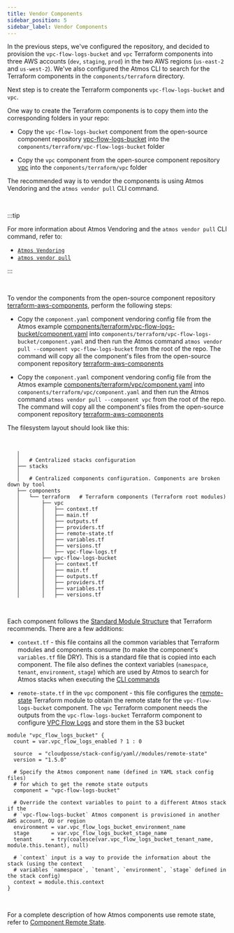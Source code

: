 ```yaml
---
title: Vendor Components
sidebar_position: 5
sidebar_label: Vendor Components
---
```


In the previous steps, we've configured the repository, and decided to provision the `vpc-flow-logs-bucket` and `vpc` Terraform
components into three AWS accounts (`dev`, `staging`, `prod`) in the two AWS regions (`us-east-2` and `us-west-2`). 
We've also configured the Atmos CLI to search for the Terraform components in the `components/terraform` directory.

Next step is to create the Terraform components `vpc-flow-logs-bucket` and `vpc`.

One way to create the Terraform components is to copy them into the corresponding folders in your repo:

- Copy the `vpc-flow-logs-bucket` component from the open-source component repository
  [vpc-flow-logs-bucket](https://github.com/cloudposse/terraform-aws-components/tree/main/modules/vpc-flow-logs-bucket)
  into the `components/terraform/vpc-flow-logs-bucket` folder

- Copy the `vpc` component from the open-source component repository
  [vpc](https://github.com/cloudposse/terraform-aws-components/tree/main/modules/vpc)
  into the `components/terraform/vpc` folder

The recommended way is to vendor the components is using Atmos Vendoring and the `atmos vendor pull` CLI command.

<br/>

:::tip

For more information about Atmos Vendoring and the `atmos vendor pull` CLI command, refer to:

- [`Atmos Vendoring`](/core-concepts/vendoring)
- [`atmos vendor pull`](/cli/commands/vendor/pull)

:::

<br/>

To vendor the components from the open-source component repository [terraform-aws-components](https://github.com/cloudposse/terraform-aws-components),
perform the following steps:

- Copy the `component.yaml` component vendoring config file from the Atmos
  example [components/terraform/vpc-flow-logs-bucket/component.yaml](https://github.com/cloudposse/atmos/blob/master/examples/quick-start/components/terraform/vpc-flow-logs-bucket/component.yaml)
  into `components/terraform/vpc-flow-logs-bucket/component.yaml` and then run the Atmos
  command `atmos vendor pull --component vpc-flow-logs-bucket` from
  the root of the repo. The command will copy all the component's files from the open-source component
  repository [terraform-aws-components](https://github.com/cloudposse/terraform-aws-components/tree/master/modules/vpc-flow-logs-bucket)

- Copy the `component.yaml` component vendoring config file from the Atmos
  example [components/terraform/vpc/component.yaml](https://github.com/cloudposse/atmos/blob/master/examples/quick-start/components/terraform/vpc/component.yaml)
  into `components/terraform/vpc/component.yaml` and then run the Atmos command `atmos vendor pull --component vpc` from
  the root of the repo. The command will copy all the component's files from the open-source component
  repository [terraform-aws-components](https://github.com/cloudposse/terraform-aws-components/tree/master/modules/vpc)

The filesystem layout should look like this:

<br/>

```console
   │  
   │   # Centralized stacks configuration
   ├── stacks
   │  
   │   # Centralized components configuration. Components are broken down by tool
   ├── components
   │   └── terraform   # Terraform components (Terraform root modules)
   │       ├── vpc
   │       │   ├── context.tf
   │       │   ├── main.tf
   │       │   ├── outputs.tf
   │       │   ├── providers.tf
   │       │   ├── remote-state.tf
   │       │   ├── variables.tf
   │       │   ├── versions.tf
   │       │   ├── vpc-flow-logs.tf
   │       ├── vpc-flow-logs-bucket
   │       │   ├── context.tf
   │       │   ├── main.tf
   │       │   ├── outputs.tf
   │       │   ├── providers.tf
   │       │   ├── variables.tf
   │       │   ├── versions.tf
```

<br/>

Each component follows the [Standard Module Structure](https://developer.hashicorp.com/terraform/language/modules/develop/structure) that Terraform
recommends. There are a few additions:

- `context.tf` - this file contains all the common variables that Terraform modules and components consume (to make the component's `variables.tf`
  file DRY). This is a standard file that is copied into each component. The file also defines the context
  variables (`namespace`, `tenant`, `environment`, `stage`) which are used by Atmos to search for Atmos stacks when executing
  the [CLI commands](/cli/cheatsheet)

- `remote-state.tf` in the `vpc` component - this file configures the
  [remote-state](https://github.com/cloudposse/terraform-yaml-stack-config/tree/main/modules/remote-state) Terraform module to obtain the remote state
  for the `vpc-flow-logs-bucket` component. The `vpc` Terraform component needs the outputs from the `vpc-flow-logs-bucket` Terraform component to
  configure [VPC Flow Logs](https://docs.aws.amazon.com/vpc/latest/userguide/flow-logs.html) and store them in the S3 bucket

```hcl title="components/terraform/vpc/remote-state.tf"
module "vpc_flow_logs_bucket" {
  count = var.vpc_flow_logs_enabled ? 1 : 0

  source  = "cloudposse/stack-config/yaml//modules/remote-state"
  version = "1.5.0"

  # Specify the Atmos component name (defined in YAML stack config files) 
  # for which to get the remote state outputs
  component = "vpc-flow-logs-bucket"

  # Override the context variables to point to a different Atmos stack if the 
  # `vpc-flow-logs-bucket` Atmos component is provisioned in another AWS account, OU or region
  environment = var.vpc_flow_logs_bucket_environment_name
  stage       = var.vpc_flow_logs_bucket_stage_name
  tenant      = try(coalesce(var.vpc_flow_logs_bucket_tenant_name, module.this.tenant), null)

  # `context` input is a way to provide the information about the stack (using the context
  # variables `namespace`, `tenant`, `environment`, `stage` defined in the stack config)
  context = module.this.context
}
```

<br/>

For a complete description of how Atmos components use remote state, refer to [Component Remote State](/core-concepts/components/remote-state).
